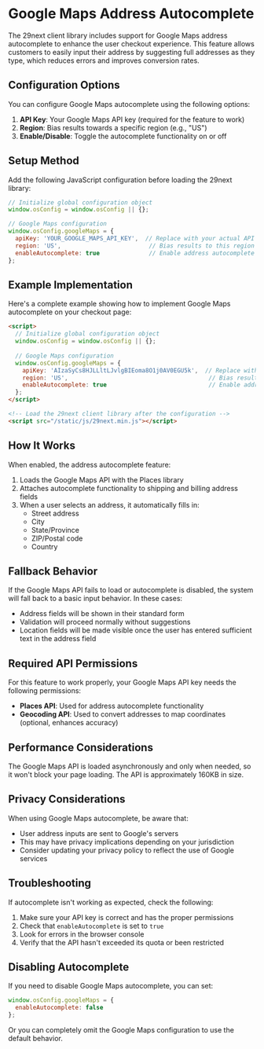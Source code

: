 # Google Maps Address Autocomplete

The 29next client library includes support for Google Maps address autocomplete to enhance the user checkout experience. This feature allows customers to easily input their address by suggesting full addresses as they type, which reduces errors and improves conversion rates.

## Configuration Options

You can configure Google Maps autocomplete using the following options:

1. **API Key**: Your Google Maps API key (required for the feature to work)
2. **Region**: Bias results towards a specific region (e.g., "US")
3. **Enable/Disable**: Toggle the autocomplete functionality on or off

## Setup Method

Add the following JavaScript configuration before loading the 29next library:

```javascript
// Initialize global configuration object
window.osConfig = window.osConfig || {};

// Google Maps configuration
window.osConfig.googleMaps = {
  apiKey: 'YOUR_GOOGLE_MAPS_API_KEY',  // Replace with your actual API key
  region: 'US',                         // Bias results to this region
  enableAutocomplete: true              // Enable address autocomplete
};
```

## Example Implementation

Here's a complete example showing how to implement Google Maps autocomplete on your checkout page:

```html
<script>
  // Initialize global configuration object
  window.osConfig = window.osConfig || {};
  
  // Google Maps configuration
  window.osConfig.googleMaps = {
    apiKey: 'AIzaSyCs8HJLLltLJvlgBIEoma8O1j0AV0EGU5k',  // Replace with your actual API key
    region: 'US',                                        // Bias results to this region
    enableAutocomplete: true                             // Enable address autocomplete
  };
</script>

<!-- Load the 29next client library after the configuration -->
<script src="/static/js/29next.min.js"></script>
```

## How It Works

When enabled, the address autocomplete feature:

1. Loads the Google Maps API with the Places library
2. Attaches autocomplete functionality to shipping and billing address fields
3. When a user selects an address, it automatically fills in:
   - Street address
   - City
   - State/Province
   - ZIP/Postal code
   - Country

## Fallback Behavior

If the Google Maps API fails to load or autocomplete is disabled, the system will fall back to a basic input behavior. In these cases:

- Address fields will be shown in their standard form
- Validation will proceed normally without suggestions
- Location fields will be made visible once the user has entered sufficient text in the address field

## Required API Permissions

For this feature to work properly, your Google Maps API key needs the following permissions:

- **Places API**: Used for address autocomplete functionality
- **Geocoding API**: Used to convert addresses to map coordinates (optional, enhances accuracy)

## Performance Considerations

The Google Maps API is loaded asynchronously and only when needed, so it won't block your page loading. The API is approximately 160KB in size.

## Privacy Considerations

When using Google Maps autocomplete, be aware that:

- User address inputs are sent to Google's servers
- This may have privacy implications depending on your jurisdiction
- Consider updating your privacy policy to reflect the use of Google services

## Troubleshooting

If autocomplete isn't working as expected, check the following:

1. Make sure your API key is correct and has the proper permissions
2. Check that `enableAutocomplete` is set to `true`
3. Look for errors in the browser console
4. Verify that the API hasn't exceeded its quota or been restricted

## Disabling Autocomplete

If you need to disable Google Maps autocomplete, you can set:

```javascript
window.osConfig.googleMaps = {
  enableAutocomplete: false
};
```

Or you can completely omit the Google Maps configuration to use the default behavior. 